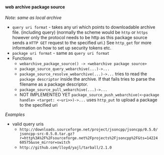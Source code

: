 
#### web archive package source

*Note: same as local archive*

* `query uri format` - takes any uri which points to downloadable archive file. (including query) (normally the scheme would be `http` or `https` however only the protocol needs to be http as this package source sends a `HTTP GET` request to the specified uri.)  See `http_get` for more information on how to set up security tokens etc. 
* `package uri format` - same as `query uri format`
* Functions
  - `webarchive_package_source() -> <webarchive package source>`
  - `package_source_query_webarchive(...)->...`
  - `package_source_resolve_webarchive(...)->...` tries to read the `package descriptor` inside the archive.  If that fails tries to parse the filename as a package descriptor. 
  - `package_source_pull_webarchive(...)->...`
  - NOT IMPLEMENTED YET `package_source_push_webarchive(<~package handle> <target: <~uri>>)->...` uses `http_put` to upload a package to the specified uri

*Examples*

* valid query uris
  - `http://downloads.sourceforge.net/project/jsoncpp/jsoncpp/0.5.0/jsoncpp-src-0.5.0.tar.gz?r=http%3A%2F%2Fsourceforge.net%2Fprojects%2Fjsoncpp%2F&ts=1422460575&use_mirror=switch`
  - `http://github.com/lloyd/yajl/tarball/2.1.0`
